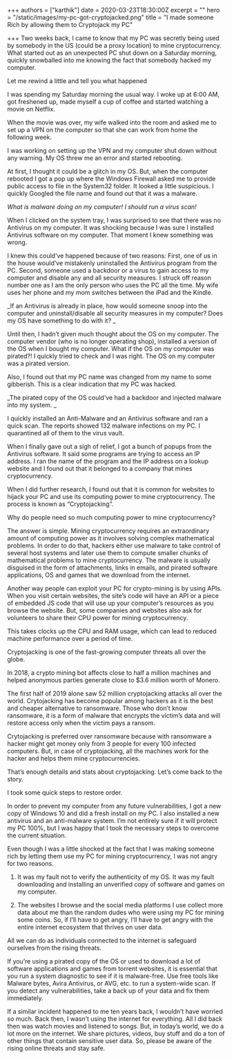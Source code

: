 +++
authors = ["karthik"]
date = 2020-03-23T18:30:00Z
excerpt = ""
hero = "/static/images/my-pc-got-cryptojacked.png"
title = "I made someone Rich by allowing them to Cryptojack my PC"

+++
Two weeks back, I came to know that my PC was secretly being used by somebody in the US (could be a proxy location) to mine cryptocurrency. What started out as an unexpected PC shut down on a Saturday morning, quickly snowballed into me knowing the fact that somebody hacked my computer.   

Let me rewind a little and tell you what happened  

I was spending my Saturday morning the usual way. I woke up at 6:00 AM, got freshened up, made myself a cup of coffee and started watching a movie on Netflix.   

When the movie was over, my wife walked into the room and asked me to set up a VPN on the computer so that she can work from home the following week.   

I was working on setting up the VPN and my computer shut down without any warning. My OS threw me an error and started rebooting.   

At first, I thought it could be a glitch in my OS. But, when the computer rebooted I got a pop up where the Windows Firewall asked me to provide public access to file in the System32 folder. It looked a little suspicious. I quickly Googled the file name and found out that it was a malware.   

_What is malware doing on my computer! I should run a virus scan!_  

When I clicked on the system tray, I was surprised to see that there was no Antivirus on my computer. It was shocking because I was sure I installed Antivirus software on my computer. That moment I knew something was wrong.   

I knew this could’ve happened because of two reasons: First, one of us in the house would’ve mistakenly uninstalled the Antivirus program from the PC. Second, someone used a backdoor or a virus to gain access to my computer and disable any and all security measures. I struck off reason number one as I am the only person who uses the PC all the time. My wife uses her phone and my mom switches between the iPad and the Kindle.   

_If an Antivirus is already in place, how would someone snoop into the computer and uninstall/disable all security measures in my computer? Does my OS have something to do with it? _  

Until then, I hadn’t given much thought about the OS on my computer. The computer vendor (who is no longer operating shop), installed a version of the OS when I bought my computer. What if the OS on my computer was pirated?! I quickly tried to check and I was right. The OS on my computer was a pirated version.  

Also, I found out that my PC name was changed from my name to some gibberish. This is a clear indication that my PC was hacked.   

_The pirated copy of the OS could’ve had a backdoor and injected malware into my system. _  

I quickly installed an Anti-Malware and an Antivirus software and ran a quick scan. The reports showed 132 malware infections on my PC. I quarantined all of them to the virus vault.   

When I finally gave out a sigh of relief, I got a bunch of popups from the Antivirus software. It said some programs are trying to access an IP address. I ran the name of the program and the IP address on a lookup website and I found out that it belonged to a company that mines cryptocurrency.   

When I did further research, I found out that it is common for websites to hijack your PC and use its computing power to mine cryptocurrency. The process is known as “Cryptojacking”.   

Why do people need so much computing power to mine cryptocurrency?   

The answer is simple. Mining cryptocurrency requires an extraordinary amount of computing power as it involves solving complex mathematical problems. In order to do that, hackers either use malware to take control of several host systems and later use them to compute smaller chunks of mathematical problems to mine cryptocurrency. The malware is usually disguised in the form of attachments, links in emails, and pirated software applications, OS and games that we download from the internet.   

Another way people can exploit your PC for crypto-mining is by using APIs. When you visit certain websites, the site’s code will have an API or a piece of embedded JS code that will use up your computer’s resources as you browse the website. But, some companies and websites also ask for volunteers to share their CPU power for mining cryptocurrency.   

This takes clocks up the CPU and RAM usage, which can lead to reduced machine performance over a period of time.   

Cryptojacking is one of the fast-growing computer threats all over the globe.   

In 2018, a crypto mining bot affects close to half a million machines and helped anonymous parties generate close to $3.6 million worth of Monero.   

The first half of 2019 alone saw 52 million cryptojacking attacks all over the world. Crytojacking has become popular among hackers as it is the best and cheaper alternative to ransomware. Those who don’t know ransomware, it is a form of malware that encrypts the victim’s data and will restore access only when the victim pays a ransom. 

Crytojacking is preferred over ransomware because with ransomware a hacker might get money only from 3 people for every 100 infected computers. But, in case of cryptojacking, all the machines work for the hacker and helps them mine cryptocurrencies.   

That’s enough details and stats about cryptojacking. Let’s come back to the story.  

I took some quick steps to restore order.   

In order to prevent my computer from any future vulnerabilities, I got a new copy of Windows 10 and did a fresh install on my PC. I also installed a new antivirus and an anti-malware system. I’m not entirely sure if it will protect my PC 100%, but I was happy that I took the necessary steps to overcome the current situation.   

Even though I was a little shocked at the fact that I was making someone rich by letting them use my PC for mining cryptocurrency, I was not angry for two reasons.   

  1. It was my fault not to verify the authenticity of my OS. It was my fault downloading and installing an unverified copy of software and games on my computer. 

  2. The websites I browse and the social media platforms I use collect more data about me than the random dudes who were using my PC for mining some coins. So, if I’ll have to get angry, I’ll have to get angry with the entire internet ecosystem that thrives on user data. 

All we can do as individuals connected to the internet is safeguard ourselves from the rising threats.   

If you’re using a pirated copy of the OS or used to download a lot of software applications and games from torrent websites, it is essential that you run a system diagnostic to see if it is malware-free. Use free tools like Malware bytes, Avira Antivirus, or AVG, etc. to run a system-wide scan. If you detect any vulnerabilities, take a back up of your data and fix them immediately.   

If a similar incident happened to me ten years back, I wouldn’t have worried so much. Back then, I wasn’t using the internet for everything. All I did back then was watch movies and listened to songs. But, in today’s world, we do a lot more on the internet. We share pictures, videos, buy stuff and do a ton of other things that contain sensitive user data. So, please be aware of the rising online threats and stay safe.